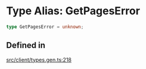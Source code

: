 # Type Alias: GetPagesError

```ts
type GetPagesError = unknown;
```

## Defined in

[src/client/types.gen.ts:218](https://github.com/venuecms/sdk/blob/8aca1c9889978c21426c872f7a909a183677d750/src/client/types.gen.ts#L218)
